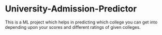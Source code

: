# University-Admission-Predictor
This is a ML project which helps in predicting which college you can get into depending upon your scores and different ratings of given colleges.
